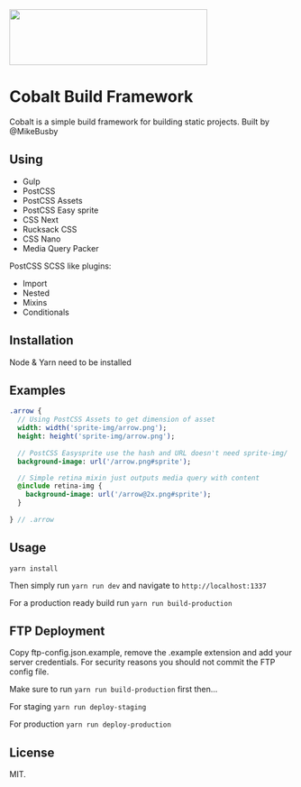<img src="http://assets.busby.design/img/cobalt-logo.png" width="351" height="99">

# Cobalt Build Framework

Cobalt is a simple build framework for building static projects. Built by @MikeBusby

## Using

 - Gulp  
 - PostCSS  
 - PostCSS Assets  
 - PostCSS Easy sprite  
 - CSS Next  
 - Rucksack CSS  
 - CSS Nano  
 - Media Query Packer  

PostCSS SCSS like plugins:  
 - Import  
 - Nested  
 - Mixins  
 - Conditionals  

## Installation

Node & Yarn need to be installed

## Examples

```sass
.arrow {
  // Using PostCSS Assets to get dimension of asset
  width: width('sprite-img/arrow.png');
  height: height('sprite-img/arrow.png');
  
  // PostCSS Easysprite use the hash and URL doesn't need sprite-img/
  background-image: url('/arrow.png#sprite');

  // Simple retina mixin just outputs media query with content
  @include retina-img {
    background-image: url('/arrow@2x.png#sprite');
  }
  
} // .arrow
```

## Usage

```yarn install```

Then simply run ```yarn run dev``` and navigate to ```http://localhost:1337```

For a production ready build run ```yarn run build-production```

## FTP Deployment

Copy ftp-config.json.example, remove the .example extension and add your server credentials. For security reasons you should not commit the FTP config file. 

Make sure to run ```yarn run build-production``` first then...

For staging ```yarn run deploy-staging```

For production ```yarn run deploy-production```

## License

MIT.
